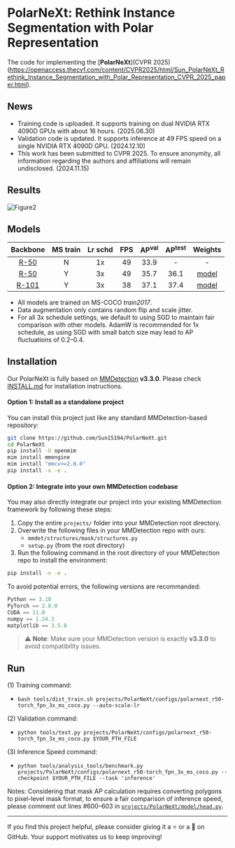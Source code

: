 # **PolarNeXt: Rethink Instance Segmentation with Polar Representation**

The code for implementing the [**PolarNeXt**](CVPR 2025)(https://openaccess.thecvf.com/content/CVPR2025/html/Sun_PolarNeXt_Rethink_Instance_Segmentation_with_Polar_Representation_CVPR_2025_paper.html). 


## News
- Training code is uploaded. It supports training on dual NVIDIA RTX 4090D GPUs with about 16 hours. (2025.06.30)
- Validation code is updated. It supports inference at 49 FPS speed on a single NVIDIA RTX 4090D GPU. (2024.12.10)
- This work has been submitted to CVPR 2025. To ensure anonymity, all information regarding the authors and affiliations will remain undisclosed. (2024.11.15)


## Results
![Figure2](imgs/Figure2.jpg)

## Models

| Backbone | MS train | Lr schd | FPS  | AP<sup>val</sup> | AP<sup>test</sup> |        Weights         |
| :------: | :------: | :-----: | :--: | :--------------: | :---------------: | :--------------------: |
|   [R-50](projects/PolarNeXt/configs/polarnext_r50-torch_fpn_1x_coco.py)   |    N     |   1x    |  49  |       33.9       |         -         |           -            |
|   [R-50](projects/PolarNeXt/configs/polarnext_r50-torch_fpn_3x_ms_coco.py)   |    Y     |   3x    |  49  |       35.7       |       36.1        | [model](https://pan.baidu.com/s/1LShE7EbeBsuK77I0hcSHbw?pwd=lyrn) |
|  [R-101](projects/PolarNeXt/configs/polarnext_r101-torch_fpn_3x_ms_coco.py)   |    Y     |   3x    |  38  |       37.1       |       37.4        | [model](https://pan.baidu.com/s/1yXuZ01CQvnSeQNtzDOQYsA?pwd=lyrn) |

- All models are trained on MS-COCO *train2017*.
- Data augmentation only contains random flip and scale jitter.
- For all 3x schedule settings, we default to using SGD to maintain fair comparison with other models. AdamW is recommended for 1x schedule, as using SGD with small batch size may lead to AP fluctuations of 0.2–0.4.

## Installation

Our PolarNeXt is fully based on [MMDetection](https://github.com/open-mmlab/mmdetection) **v3.3.0**. Please check [INSTALL.md](https://mmdetection.readthedocs.io/en/latest/get_started.html) for installation instructions.

#### Option 1: Install as a standalone project

You can install this project just like any standard MMDetection-based repository:

```bash
git clone https://github.com/Sun15194/PolarNeXt.git
cd PolarNeXt
pip install -U openmim
mim install mmengine
mim install "mmcv>=2.0.0"
pip install -v -e .
```

#### Option 2: Integrate into your own MMDetection codebase

You may also directly integrate our project into your existing MMDetection framework by following these steps:

1. Copy the entire `projects/` folder into your MMDetection root directory.
2. Overwrite the following files in your MMDetection repo with ours:
   - `mmdet/structures/mask/structures.py`
   - `setup.py` (from the root directory)
3. Run the following command in the root directory of your MMDetection repo to install the environment:

```bash
pip install -v -e .
```


To avoid potential errors, the following versions are recommanded:

```python
Python == 3.10
PyTorch == 2.0.0
CUDA == 11.8
numpy == 1.24.3
matplotlib == 3.5.0
```
> ⚠️ **Note**: Make sure your MMDetection version is exactly **v3.3.0** to avoid compatibility issues.



## Run

(1) Training command:

- ```bash tools/dist_train.sh projects/PolarNeXt/configs/polarnext_r50-torch_fpn_3x_ms_coco.py --auto-scale-lr```

(2) Validation command:

- ```python tools/test.py projects/PolarNeXt/configs/polarnext_r50-torch_fpn_3x_ms_coco.py $YOUR_PTH_FILE ```

(3) Inference Speed command:

- ```python tools/analysis_tools/benchmark.py projects/PolarNeXt/configs/polarnext_r50-torch_fpn_3x_ms_coco.py --checkpoint $YOUR_PTH_FILE --task 'inference' ```

Notes: Considering that mask AP calculation requires converting polygons to pixel-level mask format, to ensure a fair comparison of inference speed, please comment out lines #600–603 in [`projects/PolarNeXt/model/head.py`](projects/PolarNeXt/model/head.py).


---

If you find this project helpful, please consider giving it a ⭐️ or a 🍴 on GitHub. Your support motivates us to keep improving!

